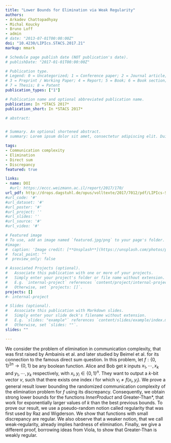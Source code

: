 ```yaml
---
title: "Lower Bounds for Elimination via Weak Regularity"
authors:
- Arkadev Chattopadhyay
- Michal Koucky
- Bruno Loff
- admin
# date: "2013-07-01T00:00:00Z"
doi: "10.4230/LIPIcs.STACS.2017.21"
markup: mmark

# Schedule page publish date (NOT publication's date).
# publishDate: "2017-01-01T00:00:00Z"

# Publication type.
# Legend: 0 = Uncategorized; 1 = Conference paper; 2 = Journal article;
# 3 = Preprint / Working Paper; 4 = Report; 5 = Book; 6 = Book section;
# 7 = Thesis; 8 = Patent
publication_types: ["1"]

# Publication name and optional abbreviated publication name.
publication: In *STACS 2017*
publication_short: In *STACS 2017*

# abstract: 


# Summary. An optional shortened abstract.
# summary: Lorem ipsum dolor sit amet, consectetur adipiscing elit. Duis posuere tellus ac convallis placerat. Proin #tincidunt magna sed ex sollicitudin condimentum.

tags:
- Communication complexity
- Elimination
- Direct sum
- Discrepancy
featured: true

links:
- name: DOI
  #url: https://eccc.weizmann.ac.il/report/2017/170/
url_pdf: http://drops.dagstuhl.de/opus/volltexte/2017/7012/pdf/LIPIcs-STACS-2017-21.pdf
#url_code: '#'
#url_dataset: '#'
#url_poster: '#'
#url_project: ''
#url_slides: ''
#url_source: '#'
#url_video: '#'

# Featured image
# To use, add an image named `featured.jpg/png` to your page's folder. 
#image:
#  caption: 'Image credit: [**Unsplash**](https://unsplash.com/photos/pLCdAaMFLTE)'
#  focal_point: ""
#  preview_only: false

# Associated Projects (optional).
#   Associate this publication with one or more of your projects.
#   Simply enter your project's folder or file name without extension.
#   E.g. `internal-project` references `content/project/internal-project/index.md`.
#   Otherwise, set `projects: []`.
projects: []
#- internal-project

# Slides (optional).
#   Associate this publication with Markdown slides.
#   Simply enter your slide deck's filename without extension.
#   E.g. `slides: "example"` references `content/slides/example/index.md`.
#   Otherwise, set `slides: ""`.
slides: ""

---
```


We consider the problem of elimination in communication complexity, that was first raised by Ambainis et al. and later studied by Beimel et al. for its connection to the famous direct sum question. In this problem, let $f : \{0, 1\}^{2n} \to \{0, 1\}$ be any boolean function. Alice and Bob get $k$ inputs $x_1, \cdots , x_k$ and $y_1, \cdots, y_k$ respectively, with $x_i, y_i \in \{0, 1\}^n$. They want to output a $k$-bit vector $v$, such that there exists one index $i$ for which $v_i \neq f(x_i, y_i)$. We prove a general result lower bounding the randomized communication complexity of the elimination problem for $f$ using its discrepancy. Consequently, we obtain strong lower bounds for the functions *InnerProduct* and  Greater-Than*, that work for exponentially larger values of $k$ than the best previous bounds. To prove our result, we use a pseudo-random notion called regularity that was first used by Raz and Wigderson. We show that functions with small discrepancy are regular. We also observe that a weaker notion, that we call weak-regularity, already implies hardness of elimination. Finally, we give a different proof, borrowing ideas from Viola, to show that Greater-Than is weakly regular.

